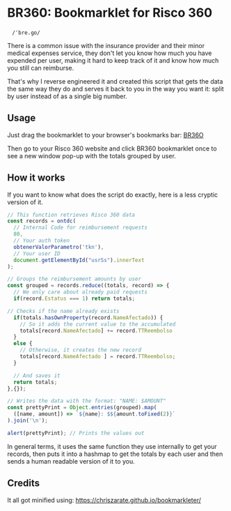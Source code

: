 # BR360: Bookmarklet for Risco 360
`ㅤ/ˈbre.ɡo/ ㅤ`

There is a common issue with the insurance provider and their minor medical expenses service, they don't let you know how much you have expended per user, making it hard to keep track of it and know how much you still can reimburse.

That's why I reverse engineered it and created this script that gets the data the same way they do and serves it back to you in the way you want it: split by user instead of as a single big number.

## Usage

Just drag the bookmarklet to your browser's bookmarks bar: <a href="javascript:%22use%20strict%22;void%20function(){const%20a=ontdc(80,obtenerValorParametro(%22tkn%22),document.getElementById(%22usrSs%22).innerText),b=a.reduce((a,b)=%3E1===b.Estatus%3Fa:(a.hasOwnProperty(b.NameAfectado)%3Fa[b.NameAfectado]+=b.TTReembolso:a[b.NameAfectado]=b.TTReembolso,a),{}),c=Object.entries(b).map(a=%3E{let[b,c]=a;return`${b}:%20$${c.toFixed(2)}`}).join(%22\n%22);alert(c)}();">BR36O</a>

Then go to your Risco 360 website and click BR360 bookmarklet once to see a new window pop-up with the totals grouped by user.

## How it works

If you want to know what does the script do exactly, here is a less cryptic version of it.

```javascript
// This function retrieves Risco 360 data
const records = ontdc(
  // Internal Code for reimbursement requests
  80,
  // Your auth token
  obtenerValorParametro('tkn'),
  // Your user ID
  document.getElementById("usrSs").innerText
);

// Groups the reimbursement amounts by user
const grouped = records.reduce((totals, record) => {
  // We only care about already paid requests
  if(record.Estatus === 1) return totals;

// Checks if the name already exists
  if(totals.hasOwnProperty(record.NameAfectado)) {
    // So it adds the current value to the accumulated
    totals[record.NameAfectado] += record.TTReembolso
  }
  else {
    // Otherwise, it creates the new record
    totals[record.NameAfectado ] = record.TTReembolso;
  }

  // And saves it
  return totals;
},{});

// Writes the data with the format: "NAME: $AMOUNT"
const prettyPrint = Object.entries(grouped).map(
  ([name, amount]) => `${name}: $${amount.toFixed(2)}`
).join('\n');

alert(prettyPrint); // Prints the values out
```

In general terms, it uses the same function they use internally to get your records, then puts it into a hashmap to get the totals by each user and then sends a human readable version of it to you.

## Credits

It all got minified using: https://chriszarate.github.io/bookmarkleter/
